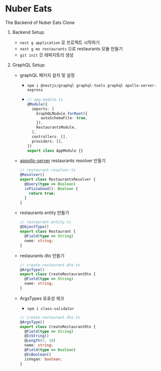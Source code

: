 # Nuber Eats

The Backend of Nuber Eats Clone

1. Backend Setup:
   - `nest g application` 로 프로젝트 시작하기
   - `nest g mo restaurants` 으로 restaurants 모듈 만들기
   - `git init` 깃 레파지토리 생성
2. GraphQL Setup:

   - graphQL 패키지 설치 및 설정
     - `npm i @nestjs/graphql graphql-tools graphql apollo-server-express`
     - ```typescript
       // app.module.ts
       @Module({
         imports: [
           GraphQLModule.forRoot({
             autoSchemaFile: true,
           }),
           RestaurantsModule,
         ],
         controllers: [],
         providers: [],
       })
       export class AppModule {}
       ```
   - [appollo-server](https://www.apollographql.com/docs/apollo-server/api/apollo-server/) restaurants resolver 만들기
     ```typescript
     // restaurant.resolver.ts
     @Resolver()
     export class RestaurantsResolver {
       @Query(type => Boolean)
       isPizzaGood(): Boolean {
         return true;
       }
     }
     ```
   - restaurants entity 만들기

     ```typescript
     // restaurant.entity.ts
     @ObjectType()
     export class Restaurant {
       @Field(type => String)
       name: string;
     }
     ```

   - restaurants dto 만들기
     ```typescript
     // create-restaurant.dto.ts
     @ArgsType()
     export class CreateRestaurantDto {
       @Field(type => String)
       name: string;
     }
     ```
   - ArgsTypes 유효성 체크
     - `npm i class-validator`
     ```typescript
     // create-restaurant.dto.ts
     @ArgsType()
     export class CreateRestaurantDto {
       @Field(type => String)
       @IsString()
       @Length(5, 10)
       name: string;
       @Field(type => Boolean)
       @IsBoolean()
       isVegan: boolean;
     }
     ```
